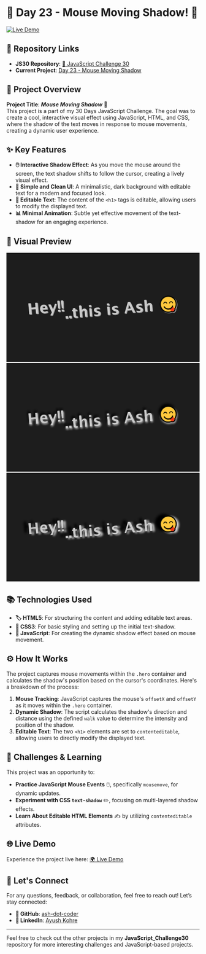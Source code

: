 # 📅 Day 23 - Mouse Moving Shadow! 🌟

[![Live Demo](https://img.shields.io/badge/Live%20Demo-Click%20Here-green?style=for-the-badge)](https://ash-dot-coder.github.io/JavaScript_Challenge30/Day%2023%20-%20%5BMouse-Moving-Shadow%5D/index.html)

## 📂 Repository Links
- **JS30 Repository**: [📘 JavaScript Challenge 30](https://github.com/Ash-dot-coder/JavaScript_Challenge30)
- **Current Project**: [Day 23 - Mouse Moving Shadow](https://github.com/Ash-dot-coder/JavaScript_Challenge30/tree/Js30/Day%2023%20-%20%5BMouse-Moving-Shadow%5D)

## 📝 Project Overview

**Project Title**: ***Mouse Moving Shadow*** 🎨  
This project is a part of my 30 Days JavaScript Challenge. The goal was to create a cool, interactive visual effect using JavaScript, HTML, and CSS, where the shadow of the text moves in response to mouse movements, creating a dynamic user experience.

## ✨ Key Features

- **🖱️ Interactive Shadow Effect**: As you move the mouse around the screen, the text shadow shifts to follow the cursor, creating a lively visual effect.
- **🎨 Simple and Clean UI**: A minimalistic, dark background with editable text for a modern and focused look.
- **📝 Editable Text**: The content of the `<h1>` tags is editable, allowing users to modify the displayed text.
- **📊 Minimal Animation**: Subtle yet effective movement of the text-shadow for an engaging experience.

## 📸 Visual Preview

![Normal-Shadow](images/interface-1.png)
![Moving-Shadow-1](images/interface-2.png)
![Moving-Shadow-2](images/interface-3.png)

## 📚 Technologies Used

- **🏷️ HTML5**: For structuring the content and adding editable text areas.
- **🎨 CSS3**: For basic styling and setting up the initial text-shadow.
- **📜 JavaScript**: For creating the dynamic shadow effect based on mouse movement.

## ⚙️ How It Works

The project captures mouse movements within the `.hero` container and calculates the shadow's position based on the cursor's coordinates. Here's a breakdown of the process:

1. **Mouse Tracking**: JavaScript captures the mouse's `offsetX` and `offsetY` as it moves within the `.hero` container.
2. **Dynamic Shadow**: The script calculates the shadow's direction and distance using the defined `walk` value to determine the intensity and position of the shadow.
3. **Editable Text**: The two `<h1>` elements are set to `contenteditable`, allowing users to directly modify the displayed text.

## 🎯 Challenges & Learning

This project was an opportunity to:
- **Practice JavaScript Mouse Events** 🖱️, specifically `mousemove`, for dynamic updates.
- **Experiment with CSS `text-shadow`** ✏️, focusing on multi-layered shadow effects.
- **Learn About Editable HTML Elements** ✍️ by utilizing `contenteditable` attributes.

## 🌐 Live Demo

Experience the project live here: [🌍 Live Demo](https://ash-dot-coder.github.io/JavaScript_Challenge30/Day%2023%20-%20%5BMouse-Moving-Shadow%5D/index.html)

## 🤝 Let's Connect

For any questions, feedback, or collaboration, feel free to reach out! Let’s stay connected:

- **🐙 GitHub**: [ash-dot-coder](https://github.com/ash-dot-coder)
- **💼 LinkedIn**: [Ayush Kohre](https://www.linkedin.com/in/aayush-kohre-dev1/)

---

Feel free to check out the other projects in my **JavaScript_Challenge30** repository for more interesting challenges and JavaScript-based projects.

